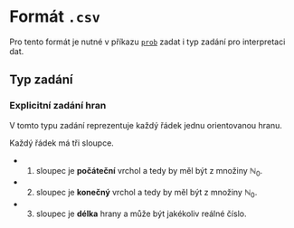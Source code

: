 # Formát `.csv`

Pro tento formát je nutné v příkazu [`prob`](commands.md#prob) zadat i typ zadání pro interpretaci dat.

## Typ zadání

### Explicitní zadání hran

V tomto typu zadání reprezentuje každý řádek jednu orientovanou hranu.

Každý řádek má tři sloupce.

- 1. sloupec je **počáteční** vrchol a tedy by měl být z množiny $\mathbb{N}_0$.
- 2. sloupec je **konečný** vrchol a tedy by měl být z množiny $\mathbb{N}_0$.
- 3. sloupec je **délka** hrany a může být jakékoliv reálné číslo.